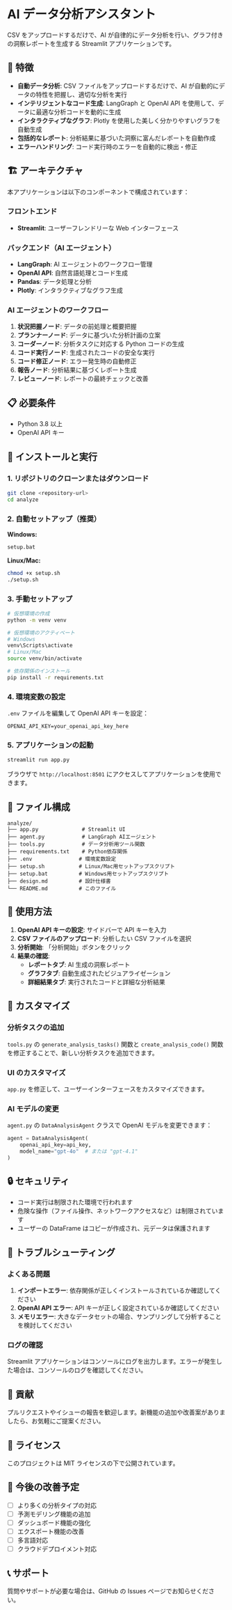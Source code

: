 # AI データ分析アシスタント

CSV をアップロードするだけで、AI が自律的にデータ分析を行い、グラフ付きの洞察レポートを生成する Streamlit アプリケーションです。

## 🌟 特徴

- **自動データ分析**: CSV ファイルをアップロードするだけで、AI が自動的にデータの特性を把握し、適切な分析を実行
- **インテリジェントなコード生成**: LangGraph と OpenAI API を使用して、データに最適な分析コードを動的に生成
- **インタラクティブなグラフ**: Plotly を使用した美しく分かりやすいグラフを自動生成
- **包括的なレポート**: 分析結果に基づいた洞察に富んだレポートを自動作成
- **エラーハンドリング**: コード実行時のエラーを自動的に検出・修正

## 🏗️ アーキテクチャ

本アプリケーションは以下のコンポーネントで構成されています：

### フロントエンド

- **Streamlit**: ユーザーフレンドリーな Web インターフェース

### バックエンド（AI エージェント）

- **LangGraph**: AI エージェントのワークフロー管理
- **OpenAI API**: 自然言語処理とコード生成
- **Pandas**: データ処理と分析
- **Plotly**: インタラクティブなグラフ生成

### AI エージェントのワークフロー

1. **状況把握ノード**: データの前処理と概要把握
2. **プランナーノード**: データに基づいた分析計画の立案
3. **コーダーノード**: 分析タスクに対応する Python コードの生成
4. **コード実行ノード**: 生成されたコードの安全な実行
5. **コード修正ノード**: エラー発生時の自動修正
6. **報告ノード**: 分析結果に基づくレポート生成
7. **レビューノード**: レポートの最終チェックと改善

## 📋 必要条件

- Python 3.8 以上
- OpenAI API キー

## 🚀 インストールと実行

### 1. リポジトリのクローンまたはダウンロード

```bash
git clone <repository-url>
cd analyze
```

### 2. 自動セットアップ（推奨）

**Windows:**

```bash
setup.bat
```

**Linux/Mac:**

```bash
chmod +x setup.sh
./setup.sh
```

### 3. 手動セットアップ

```bash
# 仮想環境の作成
python -m venv venv

# 仮想環境のアクティベート
# Windows
venv\Scripts\activate
# Linux/Mac
source venv/bin/activate

# 依存関係のインストール
pip install -r requirements.txt
```

### 4. 環境変数の設定

`.env` ファイルを編集して OpenAI API キーを設定：

```env
OPENAI_API_KEY=your_openai_api_key_here
```

### 5. アプリケーションの起動

```bash
streamlit run app.py
```

ブラウザで `http://localhost:8501` にアクセスしてアプリケーションを使用できます。

## 📁 ファイル構成

```
analyze/
├── app.py              # Streamlit UI
├── agent.py            # LangGraph AIエージェント
├── tools.py            # データ分析用ツール関数
├── requirements.txt    # Python依存関係
├── .env               # 環境変数設定
├── setup.sh           # Linux/Mac用セットアップスクリプト
├── setup.bat          # Windows用セットアップスクリプト
├── design.md          # 設計仕様書
└── README.md          # このファイル
```

## 🎯 使用方法

1. **OpenAI API キーの設定**: サイドバーで API キーを入力
2. **CSV ファイルのアップロード**: 分析したい CSV ファイルを選択
3. **分析開始**: 「分析開始」ボタンをクリック
4. **結果の確認**:
   - **レポートタブ**: AI 生成の洞察レポート
   - **グラフタブ**: 自動生成されたビジュアライゼーション
   - **詳細結果タブ**: 実行されたコードと詳細な分析結果

## 🔧 カスタマイズ

### 分析タスクの追加

`tools.py` の `generate_analysis_tasks()` 関数と `create_analysis_code()` 関数を修正することで、新しい分析タスクを追加できます。

### UI のカスタマイズ

`app.py` を修正して、ユーザーインターフェースをカスタマイズできます。

### AI モデルの変更

`agent.py` の `DataAnalysisAgent` クラスで OpenAI モデルを変更できます：

```python
agent = DataAnalysisAgent(
    openai_api_key=api_key,
    model_name="gpt-4o"  # または "gpt-4.1"
)
```

## 🔒 セキュリティ

- コード実行は制限された環境で行われます
- 危険な操作（ファイル操作、ネットワークアクセスなど）は制限されています
- ユーザーの DataFrame はコピーが作成され、元データは保護されます

## 🐛 トラブルシューティング

### よくある問題

1. **インポートエラー**: 依存関係が正しくインストールされているか確認してください
2. **OpenAI API エラー**: API キーが正しく設定されているか確認してください
3. **メモリエラー**: 大きなデータセットの場合、サンプリングして分析することを検討してください

### ログの確認

Streamlit アプリケーションはコンソールにログを出力します。エラーが発生した場合は、コンソールのログを確認してください。

## 🤝 貢献

プルリクエストやイシューの報告を歓迎します。新機能の追加や改善案がありましたら、お気軽にご提案ください。

## 📄 ライセンス

このプロジェクトは MIT ライセンスの下で公開されています。

## 🔮 今後の改善予定

- [ ] より多くの分析タイプの対応
- [ ] 予測モデリング機能の追加
- [ ] ダッシュボード機能の強化
- [ ] エクスポート機能の改善
- [ ] 多言語対応
- [ ] クラウドデプロイメント対応

## 📞 サポート

質問やサポートが必要な場合は、GitHub の Issues ページでお知らせください。
